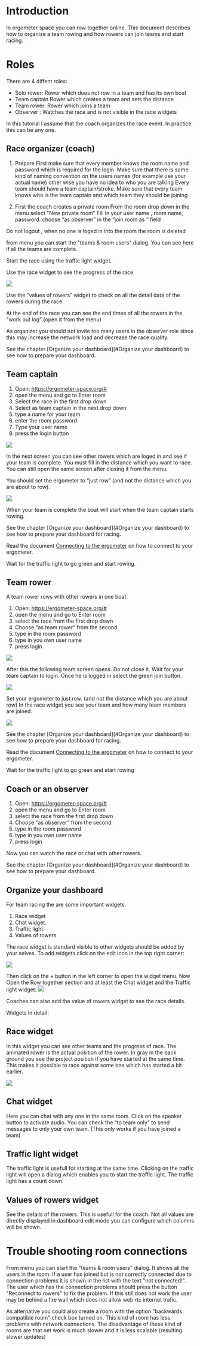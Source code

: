 # Introduction

In ergometer space you can row together online. This document describes how to organize a team rowing and how rowers can join teams and start racing. 

# Roles

There are 4 diffent roles:

* Solo rower: Rower which does not row in a team and has its own boat
* Team captain Rower which creates a team and sets the distance
* Team rower: Rower which joins a team 
* Observer : Watches the race and is not visible in the race widgets 

In this tutorial I assume that the coach organizes the race event. In practice this can be any one.

## Race organizer (coach)
1. Prepare
First make sure that every member knows the room name and password which is required for the login.
Make sure that there is some kind of naming convention on the users names (for example use your actual name) other wise you have no idea to who you are talking
Every team should have a team captain/stroke. Make sure that every team knows who is the team captain and which team they should be joining

2. First the coach creates a private room
From the room drop down in the menu select "New private room”
Fill in your user name , room name, password. choose “as observer” in the “join room as “ field

Do not logout , when no one is loged in into the room the room is deleted

from menu you can start the "teams & room users" dialog. You can see here if all the teams are complete.

Start the race using the traffic light widget. 

Use the race widget to see the progress of the race

![](PastedGraphic-5.jpg)

Use the “values of rowers” widget to check on all the detail data  of the rowers during the race. 

At the end of the race you can see the end times of all the rowers in the "work out log” (open it from the menu)

As organizer you should not invite too many users in the observer role since this may increase the network load and decrease the race quality.

See the chapter [Organize your dashboard](#Organize your dashboard) to see how to prepare your dashboard.

## Team captain

1. Open: https://ergometer-space.org/#
2. open the menu and go to Enter room
3. Select the race in the first drop down
4. Select as team captain in the next drop down
5. type a name for your team
6. enter the room password
7. Type your user name
8. press the login button

![](PastedGraphic-1.jpg)

In the next screen you can see other rowers which are loged in and see if your team is complete.
You must fill in the distance which you want to race. You can still open the same screen after closing it from the menu.

You should set the ergometer to “just row” (and not the distance which you are about to row).

![](Images/PastedGraphic-2.jpg)

When your team is complete the boat will start when the team captain starts rowing.

See the chapter [Organize your dashboard](#Organize your dashboard) to see how to prepare your dashboard for racing.

Read the document [Connecting to the ergometer](connection.md) on how to connect to your ergometer.

Wait for the traffic light to go green and start rowing.

## Team rower

A team rower rows with other rowers in one boat.

1. Open: https://ergometer-space.org/#
2. open the menu and go to Enter room
3. select the race from the first drop down
4. Choose “as team rower” from the second
5. type in the room password
6. type in you own user name
7. press login

![](Images/PastedGraphic-3.jpg)

After this the following team screen opens.
Do not close it. Wait for your team captain to login. Once he is logged in select the green join button.

![](Images/PastedGraphic-4.jpg)

Set your ergometer to just row. (and not the distance which you are about row)
In the race widget you see your team and how many team members are joined. 

![](Images/PastedGraphic-5.jpg)

See the chapter [Organize your dashboard](#Organize your dashboard) to see how to prepare your dashboard for racing.

Read the document [Connecting to the ergometer](connection.md) on how to connect to your ergometer.

Wait for the traffic light to go green and start rowing

## Coach or an observer

1. Open: https://ergometer-space.org/#
2. open the menu and go to Enter room
3. select the race from the first drop down
4. Choose “as observer” from the second
5. type in the room password
6. type in you own user name
7. press login

Now you can watch the race or chat with other rowers.

See the chapter [Organize your dashboard](#Organize your dashboard) to see how to prepare your dashboard.

## Organize your dashboard

For team racing the are some important widgets.

1. Race widget
2. Chat widget.
3. Traffic light. 
4. Values of rowers

The race widget is standard visible to other widgets should be added by your selves.
To add widgets click on the edit icon in the top right corner:

![](Images/EditIcon.jpg)

Then click on the + button in the left corner to open the widget menu. Now Open the Row together section and at least the Chat widget and the Traffic light widget:
![](Images/AddWidgets.jpg)

Coaches can also add the value of rowers widget to see the race details.

Widgets in detail:

## Race widget

In this widget you can see other teams and the progress of race. The animated rower is the actual position of the rower. In gray in the back ground you see the project position if you have started at the same time. This makes it possible to race against some one which has started a bit earlier.

![](Images/PastedGraphic-5.jpg)

## Chat widget

Here you can chat with any one in the same room. Click on the speaker button to activate audio. You can check the "to team only" to send messages to only your own team. (This only works if you have joined a team)

## Traffic light widget

The traffic light is usefull for starting at the same time. Clicking on the traffic light will open a dialog which enables you to start the traffic light. The traffic light has a count down. 

## Values of rowers widget

See the details of the rowers. This is usefull for the coach. Not all values are directly displayed in dashboard edit mode you can configure which columns will be shown. 

# Trouble shooting room connections

From menu you can start the "teams & room users" dialog. It shows all the users in the room. If a user has joined but is not correctly connected due to connection problems it is shown in the list with the text "not connected!". The user which has the connection problems should press the button "Reconnect to rowers" to fix the problem. If this still does not work the user may be behind a fire wall which does not allow web rtc internet trafic.

As alternative you could also create a room with the option "backwards compatible room" check box turned on. This kind of room has less problems with network connections. The disadvantage of these kind of rooms are that net work is much slower and it is less scalable (resulting slower updates)
